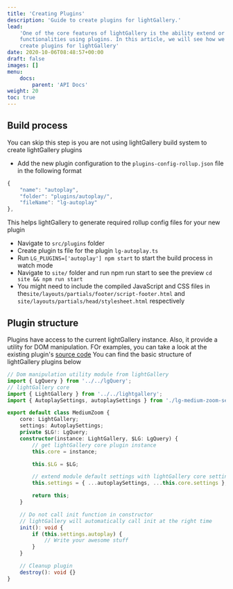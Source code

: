 ```yaml
---
title: 'Creating Plugins'
description: 'Guide to create plugins for lightGallery.'
lead:
    'One of the core features of lightGallery is the ability extend or modify
    functionalities using plugins. In this article, we will see how we can
    create plugins for lightGallery'
date: 2020-10-06T08:48:57+00:00
draft: false
images: []
menu:
    docs:
        parent: 'API Docs'
weight: 20
toc: true
---
```


## Build process

You can skip this step is you are not using lightGallery build system to create
lightGallery plugins

-   Add the new plugin configuration to the `plugins-config-rollup.json` file in
    the following format

```js
{
    "name": "autoplay",
    "folder": "plugins/autoplay/",
    "fileName": "lg-autoplay"
},
```

This helps lightGallery to generate required rollup config files for your new
plugin

-   Navigate to `src/plugins` folder
-   Create plugin ts file for the plugin `lg-autoplay.ts`
-   Run `LG_PLUGINS=['autoplay'] npm start` to start the build process in watch
    mode
-   Navigate to `site/` folder and run npm run start to see the preview
    `cd site && npm run start`
-   You might need to include the compiled JavaScript and CSS files in
    the`site/layouts/partials/footer/script-footer.html` and
    `site/layouts/partials/head/stylesheet.html` respectively

## Plugin structure

Plugins have access to the current lightGallery instance. Also, it provide a
utility for DOM manipulation. FOr examples, you can take a look at the existing
plugin's
[source code](https://github.com/sachinchoolur/lightGallery/tree/master/src/plugins)
You can find the basic structure of lightGallery plugins below

```ts
// Dom manipulation utility module from lightGallery
import { LgQuery } from '../../lgQuery';
// lightGallery core
import { LightGallery } from '../../lightgallery';
import { AutoplaySettings, autoplaySettings } from './lg-medium-zoom-settings';

export default class MediumZoom {
    core: LightGallery;
    settings: AutoplaySettings;
    private $LG!: LgQuery;
    constructor(instance: LightGallery, $LG: LgQuery) {
        // get lightGallery core plugin instance
        this.core = instance;

        this.$LG = $LG;

        // extend module default settings with lightGallery core settings
        this.settings = { ...autoplaySettings, ...this.core.settings };

        return this;
    }

    // Do not call init function in constructor
    // lightGallery will automatically call init at the right time
    init(): void {
        if (this.settings.autoplay) {
            // Write your awesome stuff
        }
    }

    // Cleanup plugin
    destroy(): void {}
}
```
